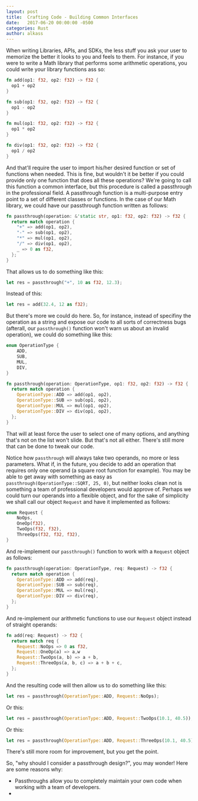 ```yaml
---
layout: post
title:  Crafting Code - Building Common Interfaces
date:   2017-06-20 00:00:00 -0500
categories: Rust
author: alkass
---
```


When writing Libraries, APIs, and SDKs, the less stuff you ask your user to memorize the better it looks to you and feels to them. For instance, if you were to write a Math library that performs some arithmetic operations, you could write your library functions ass so:

```rust
fn add(op1: f32, op2: f32) -> f32 {
  op1 + op2
}

fn sub(op1: f32, op2: f32) -> f32 {
  op1 - op2
}

fn mul(op1: f32, op2: f32) -> f32 {
  op1 * op2
}

fn div(op1: f32, op2: f32) -> f32 {
  op1 / op2
}
```

And that'll require the user to import his/her desired function or set of functions when needed. This is fine, but wouldn't it be better if you could provide only one function that does all these operations? We're going to call this function a common interface, but this procedure is called a passthrough in the professional field. A passthrough function is a multi-purpose entry point to a set of different classes or functions. In the case of our Math library, we could have our passthrough function written as follows:

```rust
fn passthrough(operation: &'static str, op1: f32, op2: f32) -> f32 {
  return match operation {
    "+" => add(op1, op2),
    "-" => sub(op1, op2),
    "*" => mul(op1, op2),
    "/" => div(op1, op2),
    _ => 0 as f32,
  };
}
```

That allows us to do something like this:

```rust
let res = passthrough("+", 10 as f32, 12.3);
```

Instead of this:

```rust
let res = add(32.4, 12 as f32);
```

But there's more we could do here. So, for instance, instead of specifiny the operation as a string and expose our code to all sorts of correctness bugs (afterall, our `passthrough()` function won't warn us about an invalid operation), we could do something like this:

```rust
enum OperationType {
    ADD,
    SUB,
    MUL,
    DIV,
}

fn passthrough(operation: OperationType, op1: f32, op2: f32) -> f32 {
  return match operation {
    OperationType::ADD => add(op1, op2),
    OperationType::SUB => sub(op1, op2),
    OperationType::MUL => mul(op1, op2),
    OperationType::DIV => div(op1, op2),
  };
}
```

That will at least force the user to select one of many options, and anything that's not on the list won't slide. But that's not all either. There's still more that can be done to tweak our code.

Notice how `passthrough` will always take two operands, no more or less parameters. What if, in the future, you decide to add an operation that requires only one operand (a square root function for example). You may be able to get away with something as easy as ```passthrough(OperationType::SQRT, 25, 0)```, but neither looks clean not is something a team of professional developers would approve of. Perhaps we could turn our operands into a flexible object, and for the sake of simplicity we shall call our object `Request` and have it implemented as follows:

```rust
enum Request {
    NoOps,
    OneOp(f32),
    TwoOps(f32, f32),
    ThreeOps(f32, f32, f32),
}
```

And re-implement our `passthrough()` function to work with a `Request` object as follows:

```rust
fn passthrough(operation: OperationType, req: Request) -> f32 {
  return match operation {
    OperationType::ADD => add(req),
    OperationType::SUB => sub(req),
    OperationType::MUL => mul(req),
    OperationType::DIV => div(req),
  };
}
```

And re-implement our arithmetic functions to use our `Request` object instead of straight operands:

```rust
fn add(req: Request) -> f32 {
  return match req {
    Request::NoOps => 0 as f32,
    Request::OneOp(a) => a,w
    Request::TwoOps(a, b) => a + b,
    Request::ThreeOps(a, b, c) => a + b + c,
  };
}
```

And the resulting code will then allow us to do something like this:

```rust
let res = passthrough(OperationType::ADD, Request::NoOps);
```

Or this:

```rust
let res = passthrough(OperationType::ADD, Request::TwoOps(10.1, 40.5));
```

Or this:

```rust
let res = passthrough(OperationType::ADD, Request::ThreeOps(10.1, 40.5));
```

There's still more room for improvement, but you get the point.

So, "why should I consider a passthrough design?", you may wonder! Here are some reasons why:

* Passthroughs allow you to completely maintain your own code when working with a team of developers.
*
